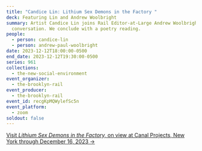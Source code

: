 ```yaml
---
title: "Candice Lin: Lithium Sex Demons in the Factory "
deck: Featuring Lin and Andrew Woolbright
summary: Artist Candice Lin joins Rail Editor-at-Large Andrew Woolbright for a
  conversation. We conclude with a poetry reading.
people:
  - person: candice-lin
  - person: andrew-paul-woolbright
date: 2023-12-12T18:00:00-0500
end_date: 2023-12-12T19:30:00-0500
series: 961
collections:
  - the-new-social-environment
event_organizer:
  - the-brooklyn-rail
event_producer:
  - the-brooklyn-rail
event_id: recgKpMQWylefSc5n
event_platform:
  - zoom
soldout: false
---
```

[V﻿isit *Lithium Sex Demons in the Factory,* on view at Canal Projects, New York through December 16, 2023 →](https://www.canalprojects.org/candice-lin)